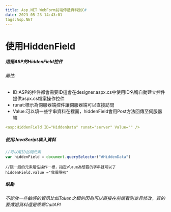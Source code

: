 ```yaml
---
title: Asp.NET WebForm前端傳遞資料到C#
date: 2023-05-23 14:43:01
tags:Asp.NET
---
```

# 使用HiddenField

##### 這是ASP的HiddenField控件

###### 屬性:

* ID:ASP的控件都會需要ID這會在designer.aspx.cs中使用ID名稱自動建立控件提供aspx.cs檔案操作控件
* runat:標示為伺服器端控件讓伺服器端可以直接訪問
* Value:可以填一些字串資料在裡面，hiddenField會用Post方法回傳至伺服器端

```../../_config.yml
<asp:HiddenField ID="HiddenData" runat="server" Value="" />
```

##### 使用JavaScript填入資料

```javascript
//可以用ID訪問元素
var hiddenField = document.querySelector("#HiddenData")
```

```###javascript
//跟一般的元素屬性操作一樣，指定vlaue為想要的字串就可以了
hiddenField.value ="我很隱密"
```


##### 缺點

###### 不能放一些敏感的資訊比如Token之類的因為可以直接在前端看到並且修改，真的要傳遞資料還是乖乖CallAPI
